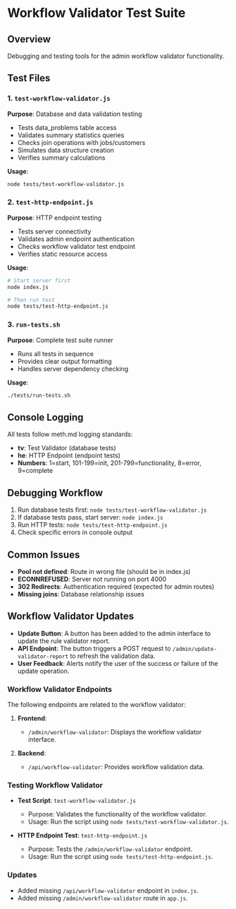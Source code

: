 # Workflow Validator Test Suite

## Overview
Debugging and testing tools for the admin workflow validator functionality.

## Test Files

### 1. `test-workflow-validator.js` 
**Purpose**: Database and data validation testing
- Tests data_problems table access
- Validates summary statistics queries  
- Checks join operations with jobs/customers
- Simulates data structure creation
- Verifies summary calculations

**Usage**:
```bash
node tests/test-workflow-validator.js
```

### 2. `test-http-endpoint.js`
**Purpose**: HTTP endpoint testing
- Tests server connectivity
- Validates admin endpoint authentication
- Checks workflow validator test endpoint
- Verifies static resource access

**Usage**:
```bash
# Start server first
node index.js

# Then run test
node tests/test-http-endpoint.js
```

### 3. `run-tests.sh`
**Purpose**: Complete test suite runner
- Runs all tests in sequence
- Provides clear output formatting
- Handles server dependency checking

**Usage**:
```bash
./tests/run-tests.sh
```

## Console Logging
All tests follow meth.md logging standards:
- **tv**: Test Validator (database tests)
- **he**: HTTP Endpoint (endpoint tests)
- **Numbers**: 1=start, 101-199=init, 201-799=functionality, 8=error, 9=complete

## Debugging Workflow
1. Run database tests first: `node tests/test-workflow-validator.js`
2. If database tests pass, start server: `node index.js` 
3. Run HTTP tests: `node tests/test-http-endpoint.js`
4. Check specific errors in console output

## Common Issues
- **Pool not defined**: Route in wrong file (should be in index.js)
- **ECONNREFUSED**: Server not running on port 4000
- **302 Redirects**: Authentication required (expected for admin routes)
- **Missing joins**: Database relationship issues

## Workflow Validator Updates
- **Update Button**: A button has been added to the admin interface to update the rule validator report.
- **API Endpoint**: The button triggers a POST request to `/admin/update-validator-report` to refresh the validation data.
- **User Feedback**: Alerts notify the user of the success or failure of the update operation.

### Workflow Validator Endpoints

The following endpoints are related to the workflow validator:

1. **Frontend**:
   - `/admin/workflow-validator`: Displays the workflow validator interface.

2. **Backend**:
   - `/api/workflow-validator`: Provides workflow validation data.

### Testing Workflow Validator

- **Test Script**: `test-workflow-validator.js`
  - Purpose: Validates the functionality of the workflow validator.
  - Usage: Run the script using `node tests/test-workflow-validator.js`.

- **HTTP Endpoint Test**: `test-http-endpoint.js`
  - Purpose: Tests the `/admin/workflow-validator` endpoint.
  - Usage: Run the script using `node tests/test-http-endpoint.js`.

### Updates

- Added missing `/api/workflow-validator` endpoint in `index.js`.
- Added missing `/admin/workflow-validator` route in `app.js`.
